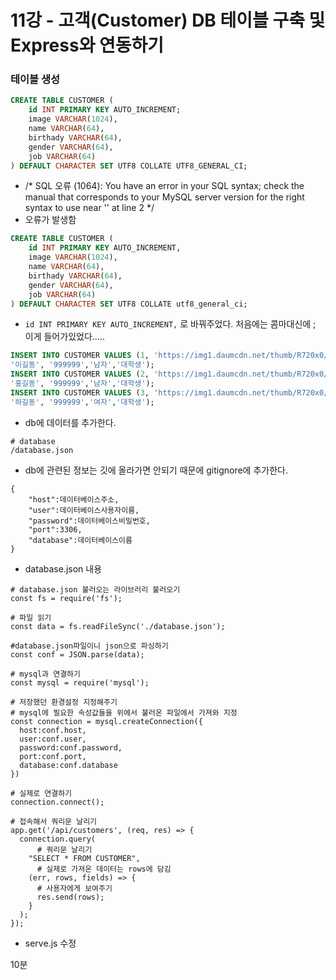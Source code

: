 # 11강 - 고객(Customer) DB 테이블 구축 및 Express와 연동하기

### 테이블 생성

```sql
CREATE TABLE CUSTOMER (
	id INT PRIMARY KEY AUTO_INCREMENT;
	image VARCHAR(1024),
	name VARCHAR(64),
	birthady VARCHAR(64),
	gender VARCHAR(64),
	job VARCHAR(64)
) DEFAULT CHARACTER SET UTF8 COLLATE UTF8_GENERAL_CI;
```

- /* SQL 오류 (1064): You have an error in your SQL syntax; check the manual that corresponds to your MySQL server version for the right syntax to use near '' at line 2 */
- 오류가 발생함

```sql
CREATE TABLE CUSTOMER (
	id INT PRIMARY KEY AUTO_INCREMENT,
	image VARCHAR(1024),
	name VARCHAR(64),
	birthady VARCHAR(64),
	gender VARCHAR(64),
	job VARCHAR(64)
) DEFAULT CHARACTER SET UTF8 COLLATE utf8_general_ci;
```

- `id INT PRIMARY KEY AUTO_INCREMENT,` 로 바꿔주었다. 처음에는 콤마대신에 ; 이게 들어가있었다.....

```sql
INSERT INTO CUSTOMER VALUES (1, 'https://img1.daumcdn.net/thumb/R720x0/?fname=https://t1.daumcdn.net/news/201910/29/iMBC/20191029021632844hejm.png',
'이길동', '999999','남자','대학생');
INSERT INTO CUSTOMER VALUES (2, 'https://img1.daumcdn.net/thumb/R720x0/?fname=https://t1.daumcdn.net/news/201910/29/iMBC/20191029021632844hejm.png',
'홍길동', '999999','남자','대학생');
INSERT INTO CUSTOMER VALUES (3, 'https://img1.daumcdn.net/thumb/R720x0/?fname=https://t1.daumcdn.net/news/201910/29/iMBC/20191029021632844hejm.png',
'하길동', '999999','여자','대학생');
```

- db에 데이터를 추가한다.

```
# database
/database.json
```

- db에 관련된 정보는 깃에 올라가면 안되기 때문에 gitignore에 추가한다.

```
{
    "host":데이터베이스주소,
    "user":데이터베이스사용자이름,
    "password":데이터베이스비밀번호,
    "port":3306,
    "database":데이터베이스이름
}
```

- database.json 내용

```react
# database.json 불러오는 라이브러리 불러오기
const fs = require('fs');

# 파일 읽기
const data = fs.readFileSync('./database.json');

#database.json파일이니 json으로 파싱하기
const conf = JSON.parse(data);

# mysql과 연결하기
const mysql = require('mysql');

# 저장했던 환경설정 지정해주기
# mysql에 필요한 속성값들을 위에서 불러온 파일에서 가져와 지정
const connection = mysql.createConnection({
  host:conf.host,
  user:conf.user,
  password:conf.password,
  port:conf.port,
  database:conf.database
})

# 실제로 연결하기
connection.connect();

# 접속해서 쿼리문 날리기
app.get('/api/customers', (req, res) => {
  connection.query(
      # 쿼리문 날리기
    "SELECT * FROM CUSTOMER",
      # 실제로 가져온 데이터는 rows에 담김
    (err, rows, fields) => {
      # 사용자에게 보여주기
      res.send(rows);
    }
  );
});
```

- serve.js 수정

10분
